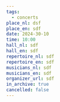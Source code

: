 ```yaml
---
tags:
  - concerts
place_nl: dsf
place_en: sdf
date: 2024-30-10
time: 10:00
hall_nl: sdf
hall_en: sdf
repertoire_nl: sdf
repertoire_en: sdf
musicians_nl: sdf
musicians_en: sdf
organizer_url: sdf
in_archive: true
cancelled: false
---
```

